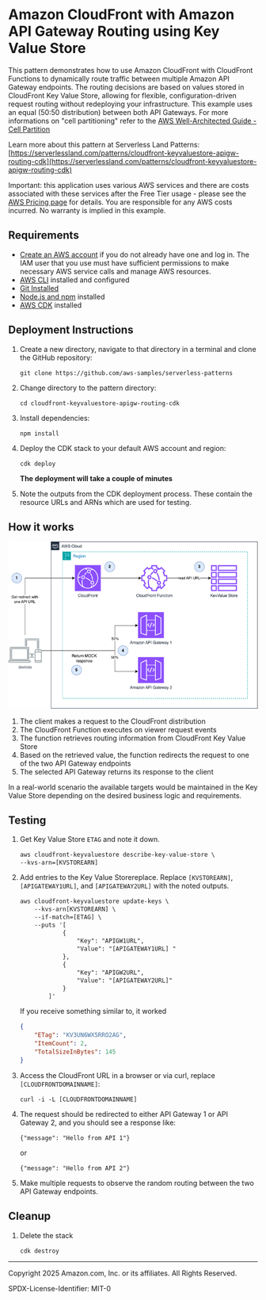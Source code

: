 # Amazon CloudFront with Amazon API Gateway Routing using Key Value Store

This pattern demonstrates how to use Amazon CloudFront with CloudFront Functions to dynamically route traffic between multiple Amazon API Gateway endpoints. The routing decisions are based on values stored in CloudFront Key Value Store, allowing for flexible, configuration-driven request routing without redeploying your infrastructure.
This example uses an equal (50:50 distribution) between both API Gateways. For more informations on "cell partitioning" refer to the [AWS Well-Architected Guide - Cell Partition](https://docs.aws.amazon.com/wellarchitected/latest/reducing-scope-of-impact-with-cell-based-architecture/cell-partition.html)

Learn more about this pattern at Serverless Land Patterns: [https://serverlessland.com/patterns/cloudfront-keyvaluestore-apigw-routing-cdk](https://serverlessland.com/patterns/cloudfront-keyvaluestore-apigw-routing-cdk)

Important: this application uses various AWS services and there are costs associated with these services after the Free Tier usage - please see the [AWS Pricing page](https://aws.amazon.com/pricing/) for details. You are responsible for any AWS costs incurred. No warranty is implied in this example.

## Requirements

* [Create an AWS account](https://portal.aws.amazon.com/gp/aws/developer/registration/index.html) if you do not already have one and log in. The IAM user that you use must have sufficient permissions to make necessary AWS service calls and manage AWS resources.
* [AWS CLI](https://docs.aws.amazon.com/cli/latest/userguide/install-cliv2.html) installed and configured
* [Git Installed](https://git-scm.com/book/en/v2/Getting-Started-Installing-Git)
* [Node.js and npm](https://nodejs.org/) installed
* [AWS CDK](https://docs.aws.amazon.com/cdk/latest/guide/getting_started.html) installed

## Deployment Instructions

1. Create a new directory, navigate to that directory in a terminal and clone the GitHub repository:

    ```
    git clone https://github.com/aws-samples/serverless-patterns
    ```

1. Change directory to the pattern directory:

    ```
    cd cloudfront-keyvaluestore-apigw-routing-cdk
    ```

1. Install dependencies:

    ```
    npm install
    ```

1. Deploy the CDK stack to your default AWS account and region:

    ```
    cdk deploy
    ```
    **The deployment will take a couple of minutes**

1. Note the outputs from the CDK deployment process. These contain the resource URLs and ARNs which are used for testing.


## How it works

![Architecture Diagram](./cloudfront-keyvaluestore-apigw-routing-cdk.png)

1. The client makes a request to the CloudFront distribution
1. The CloudFront Function executes on viewer request events
1. The function retrieves routing information from CloudFront Key Value Store
1. Based on the retrieved value, the function redirects the request to one of the two API Gateway endpoints
1. The selected API Gateway returns its response to the client

In a real-world scenario the available targets would be maintained in the Key Value Store depending on the desired business logic and requirements.

## Testing

1. Get Key Value Store `ETAG` and note it down.

    ```
    aws cloudfront-keyvaluestore describe-key-value-store \
    --kvs-arn=[KVSTOREARN]
    ```

1. Add entries to the Key Value Storereplace. Replace `[KVSTOREARN]`, `[APIGATEWAY1URL]`, and `[APIGATEWAY2URL]` with the noted outputs.

    ```
    aws cloudfront-keyvaluestore update-keys \
        --kvs-arn[KVSTOREARN] \
        --if-match=[ETAG] \
        --puts '[
                {
                    "Key": "APIGW1URL",
                    "Value": "[APIGATEWAY1URL] "
                },
                {
                    "Key": "APIGW2URL",
                    "Value": "[APIGATEWAY2URL]"
                }
            ]'
    ```

    If you receive something similar to, it worked
    ```json
    {
        "ETag": "KV3UN6WX5RRO2AG",
        "ItemCount": 2,
        "TotalSizeInBytes": 145
    }
    ```

1. Access the CloudFront URL in a browser or via curl, replace `[CLOUDFRONTDOMAINNAME]`:

    ```
    curl -i -L [CLOUDFRONTDOMAINNAME]
    ```

1. The request should be redirected to either API Gateway 1 or API Gateway 2, and you should see a response like:

    ```
    {"message": "Hello from API 1"}
    ```

    or

    ```
    {"message": "Hello from API 2"}
    ```

1. Make multiple requests to observe the random routing between the two API Gateway endpoints.


## Cleanup

1. Delete the stack
    ```bash
    cdk destroy
    ```
----
Copyright 2025 Amazon.com, Inc. or its affiliates. All Rights Reserved.

SPDX-License-Identifier: MIT-0
